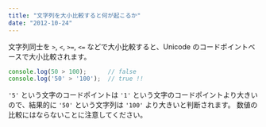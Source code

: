 ```yaml
---
title: "文字列を大小比較すると何が起こるか"
date: "2012-10-24"
---
```


文字列同士を `>`, `<`, `>=`, `<=` などで大小比較すると、Unicode のコードポイントベースで大小比較されます。

```javascript
console.log(50 > 100);      // false
console.log('50' > '100');  // true !!
```

`'5'` という文字のコードポイントは `'1'` という文字のコードポイントより大きいので、結果的に `'50'` という文字列は `'100'` より大きいと判断されます。
数値の比較にはならないことに注意してください。

